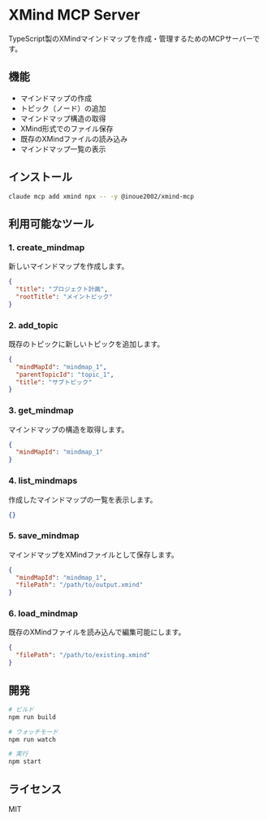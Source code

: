 # XMind MCP Server

TypeScript製のXMindマインドマップを作成・管理するためのMCPサーバーです。

## 機能

- マインドマップの作成
- トピック（ノード）の追加
- マインドマップ構造の取得
- XMind形式でのファイル保存
- 既存のXMindファイルの読み込み
- マインドマップ一覧の表示

## インストール

```bash
claude mcp add xmind npx -- -y @inoue2002/xmind-mcp
```

## 利用可能なツール

### 1. create_mindmap
新しいマインドマップを作成します。

```json
{
  "title": "プロジェクト計画",
  "rootTitle": "メイントピック"
}
```

### 2. add_topic
既存のトピックに新しいトピックを追加します。

```json
{
  "mindMapId": "mindmap_1",
  "parentTopicId": "topic_1",
  "title": "サブトピック"
}
```

### 3. get_mindmap
マインドマップの構造を取得します。

```json
{
  "mindMapId": "mindmap_1"
}
```

### 4. list_mindmaps
作成したマインドマップの一覧を表示します。

```json
{}
```

### 5. save_mindmap
マインドマップをXMindファイルとして保存します。

```json
{
  "mindMapId": "mindmap_1",
  "filePath": "/path/to/output.xmind"
}
```

### 6. load_mindmap
既存のXMindファイルを読み込んで編集可能にします。

```json
{
  "filePath": "/path/to/existing.xmind"
}
```

## 開発

```bash
# ビルド
npm run build

# ウォッチモード
npm run watch

# 実行
npm start
```

## ライセンス

MIT

